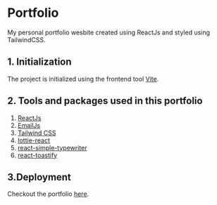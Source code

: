 # Portfolio
My personal portfolio wesbite created using ReactJs and styled using TailwindCSS.

## 1. Initialization
The project is initialized using the frontend tool [Vite](https://vitejs.dev/).

## 2. Tools and packages used in this portfolio 
1. [ReactJs](https://react.dev/)
2. [EmailJs](https://www.emailjs.com/)
3. [Tailwind CSS](https://tailwindcss.com/)
4. [lottie-react](https://www.npmjs.com/package/lottie-react)
5. [react-simple-typewriter](https://www.npmjs.com/package/react-simple-typewriter)
6. [react-toastify](https://www.npmjs.com/package/react-toastify)

## 3.Deployment
Checkout the portfolio [here](https://sach-123.github.io/portfolio/).


